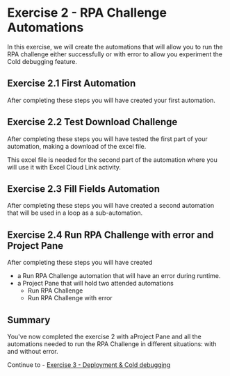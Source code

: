 # Exercise 2 - RPA Challenge Automations

In this exercise, we will create the automations that will allow you to run the RPA challenge either successfully or with error to allow you experiment the Cold debugging feature.

## Exercise 2.1 First Automation

After completing these steps you will have created your first automation.

## Exercise 2.2 Test Download Challenge

After completing these steps you will have tested the first part of your automation, making a download of the excel file.

This excel file is needed for the second part of the automation where you will use it with Excel Cloud Link activity.

## Exercise 2.3 Fill Fields Automation

After completing these steps you will have created a second automation that will be used in a loop as a sub-automation.

## Exercise 2.4 Run RPA Challenge with error and Project Pane

After completing these steps you will have created 
- a Run RPA Challenge automation that will have an error during runtime.
- a Project Pane that will hold two attended automations
    - Run RPA Challenge
    - Run RPA Challenge with error

## Summary

You've now completed the exercise 2 with aProject Pane and all the automations needed to run the RPA Challenge in different situations: with and without error.

Continue to - [Exercise 3 - Deployment & Cold debugging](../exercise3/README.md)
